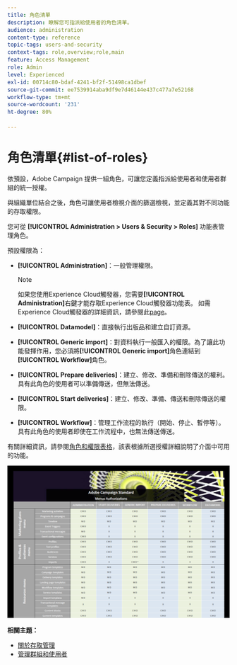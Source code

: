```yaml
---
title: 角色清單
description: 瞭解您可指派給使用者的角色清單。
audience: administration
content-type: reference
topic-tags: users-and-security
context-tags: role,overview;role,main
feature: Access Management
role: Admin
level: Experienced
exl-id: 00714c80-bdaf-4241-bf2f-51498ca1dbef
source-git-commit: ee7539914aba9df9e7d46144e437c477a7e52168
workflow-type: tm+mt
source-wordcount: '231'
ht-degree: 80%

---
```


# 角色清單{#list-of-roles}

依預設，Adobe Campaign 提供一組角色，可讓您定義指派給使用者和使用者群組的統一授權。

與組織單位結合之後，角色可讓使用者檢視介面的篩選檢視，並定義其對不同功能的存取權限。

您可從 **[!UICONTROL Administration > Users & Security > Roles]** 功能表管理角色。

預設權限為：

* **[!UICONTROL Administration]**：一般管理權限。

   >[!NOTE]
   >
   >如果您使用Experience Cloud觸發器，您需要&#x200B;**[!UICONTROL Administration]**&#x200B;右鍵才能存取Experience Cloud觸發器功能表。 如需Experience Cloud觸發器的詳細資訊，請參閱此[page](../../integrating/using/about-adobe-experience-cloud-triggers.md)。

* **[!UICONTROL Datamodel]**：直接執行出版品和建立自訂資源。
* **[!UICONTROL Generic import]**：對資料執行一般匯入的權限。為了讓此功能發揮作用，您必須將&#x200B;**[!UICONTROL Generic import]**&#x200B;角色連結到&#x200B;**[!UICONTROL Workflow]**&#x200B;角色。
* **[!UICONTROL Prepare deliveries]**：建立、修改、準備和刪除傳送的權利。具有此角色的使用者可以準備傳送，但無法傳送。
* **[!UICONTROL Start deliveries]**：建立、修改、準備、傳送和刪除傳送的權限。
* **[!UICONTROL Workflow]**：管理工作流程的執行（開始、停止、暫停等）。具有此角色的使用者即使在工作流程中，也無法傳送傳送。

有關詳細資訊，請參閱[角色和權限表格](/help/administration/using/assets/acs_rights.pdf)，該表根據所選授權詳細說明了介面中可用的功能。

[![影像](assets/user_management_3.png)](https://experienceleague.adobe.com/docs/campaign-standard/assets/acs_rights.pdf?lang=en)

**相關主題：**

* [關於存取管理](../../administration/using/about-access-management.md)
* [管理群組和使用者](../../administration/using/managing-groups-and-users.md)
